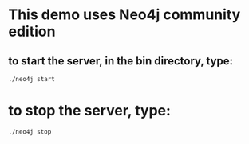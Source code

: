 # This demo uses Neo4j community edition

## to start the server, in the bin directory, type:
```
./neo4j start
```

# to stop the server, type:
```
./neo4j stop
```
